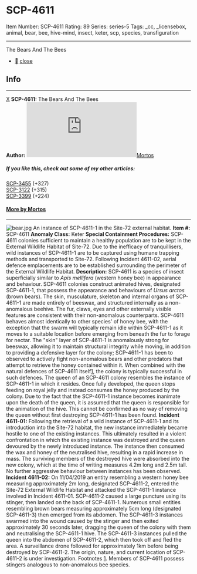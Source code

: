 # SCP-4611
Item Number: SCP-4611
Rating: 89
Series: series-5
Tags: _cc, _licensebox, animal, bear, bee, hive-mind, insect, keter, scp, species, transfiguration

---

The Bears And The Bees
  * [](javascript:;)
[close](javascript:;)
## Info
* * *
[X](javascript:;)
**SCP-4611:** The Bears And The Bees  
**Author:** [![Mortos](https://www.wikidot.com/avatar.php?userid=1705184&amp;size=small&amp;timestamp=1720188611)](http://www.wikidot.com/user:info/mortos)[Mortos](http://www.wikidot.com/user:info/mortos)
##### If you like this, check out some of my other articles:
[SCP-3455](/scp-3455) (+327)  
[SCP-3122](/scp-3122) (+315)  
[SCP-3399](/scp-3399) (+224)
#### [More by Mortos](/mortos-author-page)
* * *

![bear.jpg](https://scp-wiki.wdfiles.com/local--files/scp-4611/bear.jpg)
An instance of SCP-4611-1 in the Site-72 external habitat.
**Item #:** SCP-4611
**Anomaly Class:** Keter
**Special Containment Procedures:** SCP-4611 colonies sufficient to maintain a healthy population are to be kept in the External Wildlife Habitat of Site-72.
Due to the inefficacy of tranquillisers, wild instances of SCP-4611-1 are to be captured using humane trapping methods and transported to Site-72.
Following Incident 4611-02, aerial defence emplacements are to be established surrounding the perimeter of the External Wildlife Habitat.
**Description:** SCP-4611 is a species of insect superficially similar to _Apis mellifera_ (western honey bee) in appearance and behaviour. SCP-4611 colonies construct animated hives, designated SCP-4611-1, that possess the appearance and behaviours of _Ursus arctos_ (brown bears). The skin, musculature, skeleton and internal organs of SCP-4611-1 are made entirely of beeswax, and structured internally as a non-anomalous beehive. The fur, claws, eyes and other externally visible features are consistent with their non-anomalous counterparts.
SCP-4611 behaves almost identically to other species' of honey bee, with the exception that the swarm will typically remain idle within SCP-4611-1 as it moves to a suitable location before emerging from beneath the fur to forage for nectar.
The "skin" layer of SCP-4611-1 is anomalously strong for beeswax, allowing it to maintain structural integrity while moving, in addition to providing a defensive layer for the colony; SCP-4611-1 has been to observed to actively fight non-anomalous bears and other predators that attempt to retrieve the honey contained within it. When combined with the natural defences of SCP-4611 itself[1](javascript:;), the colony is typically successful in such defences.
The queen of an SCP-4611 colony resembles the instance of SCP-4611-1 in which it resides. Once fully developed, the queen stops feeding on royal jelly and instead consumes the honey produced by the colony. Due to the fact that the SCP-4611-1 instance becomes inanimate upon the death of the queen, it is assumed that the queen is responsible for the animation of the hive. This cannot be confirmed as no way of removing the queen without first destroying SCP-4611-1 has been found.
**Incident 4611-01:** Following the retrieval of a wild instance of SCP-4611-1 and its introduction into the Site-72 habitat, the new instance immediately became hostile to one of the existing instances. This ultimately resulted in a violent confrontation in which the existing instance was destroyed and the queen devoured by the newly introduced instance.
The instance then consumed the wax and honey of the neutralised hive, resulting in a rapid increase in mass. The surviving members of the destroyed hive were absorbed into the new colony, which at the time of writing measures 4.2m long and 2.5m tall. No further aggressive behaviour between instances has been observed.
**Incident 4611-02:** On 11/04/2019 an entity resembling a western honey bee measuring approximately 2m long, designated SCP-4611-2, entered the Site-72 External Wildlife Habitat and attacked the SCP-4611-1 instance involved in Incident 4611-01. SCP-4611-2 caused a large puncture using its stinger, then landed on the back of SCP-4611-1. Numerous small entities resembling brown bears measuring approximately 5cm long (designated SCP-4611-3) then emerged from its abdomen.
The SCP-4611-3 instances swarmed into the wound caused by the stinger and then exited approximately 30 seconds later, dragging the queen of the colony with them and neutralising the SCP-4611-1 hive. The SCP-4611-3 instances pulled the queen into the abdomen of SCP-4611-2, which then took off and fled the area. A surveillance drone followed for approximately 1km before being destroyed by SCP-4611-2.
The origin, nature, and current location of SCP-4611-2 is under investigation.
Footnotes
[1](javascript:;). Members of SCP-4611 possess stingers analogous to non-anomalous bee species.